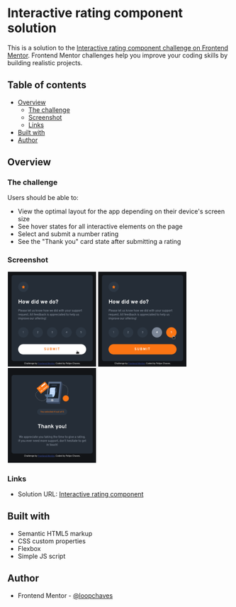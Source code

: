 # Interactive rating component solution

This is a solution to the [Interactive rating component challenge on Frontend Mentor](https://www.frontendmentor.io/challenges/interactive-rating-component-koxpeBUmI). Frontend Mentor challenges help you improve your coding skills by building realistic projects. 

## Table of contents

- [Overview](#overview)
  - [The challenge](#the-challenge)
  - [Screenshot](#screenshot)
  - [Links](#links)
- [Built with](#built-with)
- [Author](#author)

## Overview

### The challenge

Users should be able to:

- View the optimal layout for the app depending on their device's screen size
- See hover states for all interactive elements on the page
- Select and submit a number rating
- See the "Thank you" card state after submitting a rating

### Screenshot

<img src='../../src/img/screenshots/interactive-rating-component0.png' width='200'>

<img src='../../src/img/screenshots/interactive-rating-component1.png' width='200'>

<img src='../../src/img/screenshots/interactive-rating-component2.png' width='200'>

### Links

- Solution URL: [Interactive rating component](https://loopchaves.github.io/challenges/solutions/interactive-rating-component)

## Built with

- Semantic HTML5 markup
- CSS custom properties
- Flexbox
- Simple JS script

## Author

- Frontend Mentor - [@loopchaves](https://www.frontendmentor.io/profile/loopchaves)
